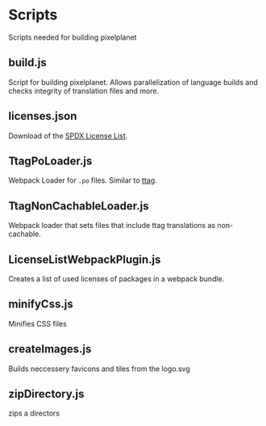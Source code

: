 # Scripts

Scripts needed for building pixelplanet

## build.js

Script for building pixelplanet. Allows parallelization of language builds and checks integrity of translation files and more.

## licenses.json

Download of the [SPDX License List](https://raw.githubusercontent.com/spdx/license-list-data/main/json/licenses.json).

## TtagPoLoader.js

Webpack Loader for `.po` files. Similar to [ttag](https://github.com/ttag-org/ttag-po-loader).

## TtagNonCachableLoader.js

Webpack loader that sets files that include ttag translations as non-cachable.

## LicenseListWebpackPlugin.js

Creates a list of used licenses of packages in a webpack bundle.

## minifyCss.js

Minifies CSS files

## createImages.js

Builds neccessery favicons and tiles from the logo.svg

## zipDirectory.js

zips a directors
